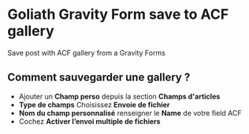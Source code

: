 # Goliath Gravity Form save to ACF gallery

Save post with ACF gallery from a Gravity Forms

## Comment sauvegarder une gallery ?

* Ajouter un **Champ perso** depuis la section **Champs d'articles**
* **Type de champs** Choisissez **Envoie de fichier**
* **Nom du champ personnalisé** renseigner le **Name** de votre field ACF
* Cochez **Activer l’envoi multiple de fichiers**

